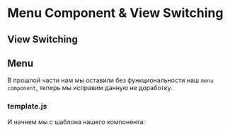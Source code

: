 # Menu Component & View Switching

## View Switching


## Menu

В прошлой части нам мы оставили без функциональности наш `menu component`, теперь мы исправим данную не доработку.

### template.js

И начнем мы с шаблона нашего компонента:

 
